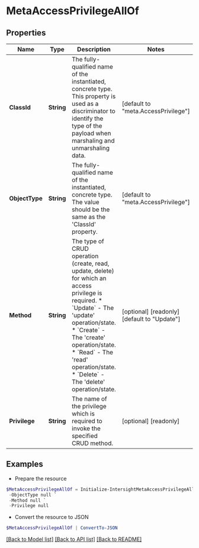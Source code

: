 # MetaAccessPrivilegeAllOf
## Properties

Name | Type | Description | Notes
------------ | ------------- | ------------- | -------------
**ClassId** | **String** | The fully-qualified name of the instantiated, concrete type. This property is used as a discriminator to identify the type of the payload when marshaling and unmarshaling data. | [default to "meta.AccessPrivilege"]
**ObjectType** | **String** | The fully-qualified name of the instantiated, concrete type. The value should be the same as the &#39;ClassId&#39; property. | [default to "meta.AccessPrivilege"]
**Method** | **String** | The type of CRUD operation (create, read, update, delete) for which an access privilege is required. * &#x60;Update&#x60; - The &#39;update&#39; operation/state. * &#x60;Create&#x60; - The &#39;create&#39; operation/state. * &#x60;Read&#x60; - The &#39;read&#39; operation/state. * &#x60;Delete&#x60; - The &#39;delete&#39; operation/state. | [optional] [readonly] [default to "Update"]
**Privilege** | **String** | The name of the privilege which is required to invoke the specified CRUD method. | [optional] [readonly] 

## Examples

- Prepare the resource
```powershell
$MetaAccessPrivilegeAllOf = Initialize-IntersightMetaAccessPrivilegeAllOf  -ClassId null `
 -ObjectType null `
 -Method null `
 -Privilege null
```

- Convert the resource to JSON
```powershell
$MetaAccessPrivilegeAllOf | ConvertTo-JSON
```

[[Back to Model list]](../README.md#documentation-for-models) [[Back to API list]](../README.md#documentation-for-api-endpoints) [[Back to README]](../README.md)


